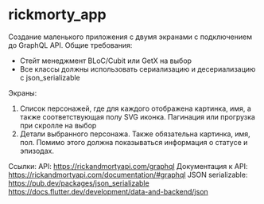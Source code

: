# rickmorty_app

Создание маленького приложения с двумя экранами с подключением до GraphQL API.
Общие требования:
- Стейт менеджмент BLoC/Cubit или GetX на выбор
- Все классы должны использовать сериализацию и десериализацию с json_serializable

Экраны:
1) Список персонажей, где для каждого отображена картинка, имя, а также соответствующая полу SVG иконка. Пагинация или прогрузка при скролле на выбор
2) Детали выбранного персонажа. Также обязательна картинка, имя, пол. Помимо этого должна показываться информация о статусе и эпизодах.

Ссылки:
API: https://rickandmortyapi.com/graphql
Документация к API: https://rickandmortyapi.com/documentation/#graphql
JSON serializable: https://pub.dev/packages/json_serializable
 https://docs.flutter.dev/development/data-and-backend/json
    